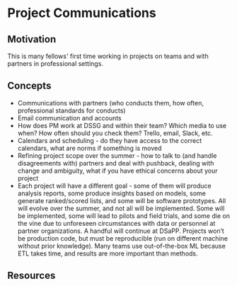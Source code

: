 # Project Communications 

## Motivation
This is many fellows' first time working in projects on teams and with partners in professional settings. 

## Concepts
- Communications with partners (who conducts them, how often, professional standards for conducts)
- Email communication and accounts 
- How does PM work at DSSG and within their team? Which media to use when? How often should you check them? Trello, email, Slack, etc. 
- Calendars and scheduling - do they have access to the correct calendars, what are norms if something is moved 
- Refining project scope over the summer - how to talk to (and handle disagreements with) partners and deal with pushback, dealing with change and ambiguity, what if you have ethical concerns about your project
- Each project will have a different goal - some of them will produce analysis reports, some produce insights based on models, some generate ranked/scored lists, and some will be software prototypes. All will evolve over the summer, and not all will be implemented. Some will be implemented, some will lead to pilots and field trials, and some die on the vine due to unforeseen circumstances with data or personnel at partner organizations. A handful will continue at DSaPP. Projects won’t be production code, but must be reproducible (run on different machine without prior knowledge). Many teams use out-of-the-box ML because ETL takes time, and results are more important than methods.

## Resources
